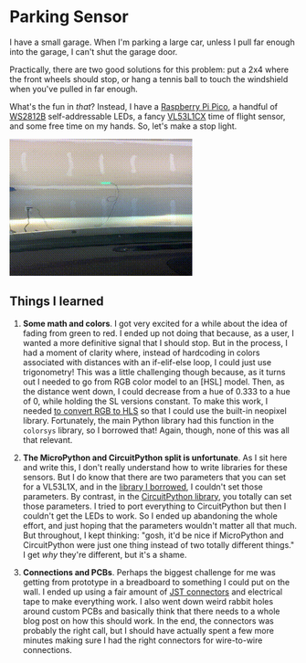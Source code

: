 # Parking Sensor

I have a small garage. When I'm parking a large car, unless I pull far enough into the garage, I can't shut the garage door. 

Practically, there are two good solutions for this problem: put a 2x4 where the front wheels should stop, or hang a tennis ball to touch the windshield when you've pulled in far enough.

What's the fun in *that*? Instead, I have a [Raspberry Pi Pico](https://www.raspberrypi.com/products/raspberry-pi-pico/), a handful of [WS2812B](https://www.amazon.com/gp/product/B01CDTEG1O/) self-addressable LEDs, a fancy [VL53L1CX](https://www.adafruit.com/product/3967) time of flight sensor, and some free time on my hands. So, let's make a stop light.

![A gif of the parking light in action](docs/demo.gif)

## Things I learned

1. **Some math and colors**. I got very excited for a while about the idea of fading from green to red. I ended up not doing that because, as a user, I wanted a more definitive signal that I should stop. But in the process, I had a moment of clarity where, instead of hardcoding in colors associated with distances with an if-elif-else loop, I could just use trigonometry! This was a little challenging though because, as it turns out I needed to go from RGB color model to an [HSL] model. Then, as the distance went down, I could decrease from a hue of 0.333 to a hue of 0, while holding the SL versions constant. To make this work, I needed [to convert RGB to HLS](np.py#L21) so that I could use the built-in neopixel library. Fortunately, the main Python library had this function in the `colorsys` library, so I borrowed that! Again, though, none of this was all that relevant.  

2. **The MicroPython and CircuitPython split is unfortunate**. As I sit here and write this, I don't really understand how to write libraries for these sensors. But I do know that there are two parameters that you can set for a VL53L1X, and in the [library I borrowed](https://github.com/drakxtwo/vl53l1x_pico/), I couldn't set those parameters. By contrast, in the [CircuitPython library](https://docs.circuitpython.org/projects/vl53l1x/en/latest/), you totally can set those parameters. I tried to port everything to CircuitPython but then I couldn't get the LEDs to work. So I ended up abandoning the whole effort, and just hoping that the parameters wouldn't matter all that much. But throughout, I kept thinking: "gosh, it'd be nice if MicroPython and CircuitPython were just one thing instead of two totally different things." I get *why* they're different, but it's a shame.

3. **Connections and PCBs**. Perhaps the biggest challenge for me was getting from prototype in a breadboard to something I could put on the wall. I ended up using a fair amount of [JST connectors](https://en.wikipedia.org/wiki/JST_connector) and electrical tape to make everything work. I also went down weird rabbit holes around custom PCBs and basically think that there needs to a whole blog post on how this should work. In the end, the connectors was probably the right call, but I should have actually spent a few more minutes making sure I had the right connectors for wire-to-wire connections. 